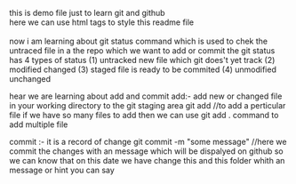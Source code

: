 this is demo file just to learn git and github 
<br>
here we can use html tags to style this readme file  
<br>
now i am learning about git status command which is used to chek the untraced file in a the repo which we want to add or commit 
the git status has 4 types of status 
(1) untracked 
new file which git does't yet track
(2) modified 
changed
(3) staged 
file is ready to be commited
(4) unmodified 
unchanged 
<br>

hear we are learning about add and commit 
add:- add new or changed file in your working directory to the git staging area
   git add <file name>  //to add a perticular file if we have so many files to add then we can use git add . command to add multiple file 

commit :- it is a record of change 
   git commit -m "some message"  //here we commit the changes with an message which will be dispalyed on github so we can know that on this date we have change this and this folder whith an message or hint you can say 
